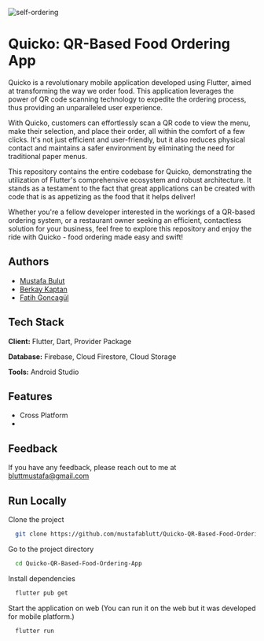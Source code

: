 
![self-ordering](https://github.com/mustafablutt/Quicko-QR-Based-Food-Ordering-App/assets/80100508/a411b9ad-8864-45a1-88df-e8d304b9e834)



# Quicko: QR-Based Food Ordering App




Quicko is a revolutionary mobile application developed using Flutter, aimed at transforming the way we order food. This application leverages the power of QR code scanning technology to expedite the ordering process, thus providing an unparalleled user experience.

With Quicko, customers can effortlessly scan a QR code to view the menu, make their selection, and place their order, all within the comfort of a few clicks. It's not just efficient and user-friendly, but it also reduces physical contact and maintains a safer environment by eliminating the need for traditional paper menus.

This repository contains the entire codebase for Quicko, demonstrating the utilization of Flutter's comprehensive ecosystem and robust architecture. It stands as a testament to the fact that great applications can be created with code that is as appetizing as the food that it helps deliver!

Whether you're a fellow developer interested in the workings of a QR-based ordering system, or a restaurant owner seeking an efficient, contactless solution for your business, feel free to explore this repository and enjoy the ride with Quicko - food ordering made easy and swift!

## Authors


- [Mustafa Bulut](https://github.com/mustafablutt)
- [Berkay Kaptan](https://github.com/CaptainBerkay35)
- [Fatih Goncagül](https://github.com/fatihgoncagul)



## Tech Stack

**Client:** Flutter, Dart, Provider Package

**Database:** Firebase, Cloud Firestore, Cloud Storage

**Tools:** Android Studio


## Features

- Cross Platform
- 

    


## Feedback

If you have any feedback, please reach out to me at bluttmustafa@gmail.com





## Run Locally

Clone the project

```bash
  git clone https://github.com/mustafablutt/Quicko-QR-Based-Food-Ordering-App
```

Go to the project directory

```bash
  cd Quicko-QR-Based-Food-Ordering-App
```

Install dependencies

```bash
  flutter pub get
```

Start the application on web 
(You can run it on the web but it was developed for mobile platform.)

```bash
  flutter run
```







